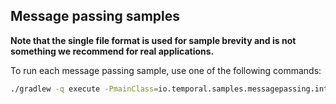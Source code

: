 ## Message passing samples


**Note that the single file format is used for sample brevity and is not something we recommend for real applications.**

To run each message passing sample, use one of the following commands:

```bash
./gradlew -q execute -PmainClass=io.temporal.samples.messagepassing.introduction.MessagePassingIntro
```

